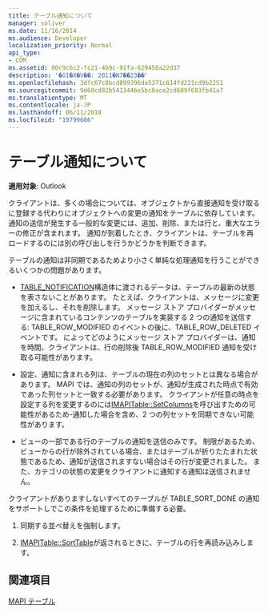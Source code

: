 ```yaml
---
title: テーブル通知について
manager: soliver
ms.date: 11/16/2014
ms.audience: Developer
localization_priority: Normal
api_type:
- COM
ms.assetid: 00c9c6c2-fc21-4b9c-91fa-629450a22d37
description: '�ŏI�X�V��: 2011�N7��23��'
ms.openlocfilehash: 3dfc67c8bcd899396da5371c614fd221cd9b2251
ms.sourcegitcommit: 9d60cd82b5413446e5bc8ace2cd689f683fb41a7
ms.translationtype: MT
ms.contentlocale: ja-JP
ms.lasthandoff: 06/11/2018
ms.locfileid: "19799606"
---
```

# <a name="about-table-notifications"></a>テーブル通知について

  
  
**適用対象**: Outlook 
  
クライアントは、多くの場合については、オブジェクトから直接通知を受け取るに登録する代わりにオブジェクトへの変更の通知をテーブルに依存しています。 通知の送信が発生する一般的な変更には、追加、削除、または行と、重大なエラーの修正が含まれます。 通知が到着したとき、クライアントは、テーブルを再ロードするのには別の呼び出しを行うかどうかを判断できます。 
  
テーブルの通知は非同期であるためより小さく単純な処理通知を行うことができるいくつかの問題があります。
  
- [TABLE_NOTIFICATION](table_notification.md)構造体に渡されるデータは、テーブルの最新の状態を表さないことがあります。 たとえば、クライアントは、メッセージに変更を加えるし、それを削除します。 メッセージ ストア プロバイダーがメッセージに含まれているコンテンツのテーブルを実装する 2 つの通知を送信する: TABLE_ROW_MODIFIED のイベントの後に、TABLE_ROW_DELETED イベントです。 によってどのようにメッセージ ストア プロバイダーは、通知を時間、クライアントは、行の削除後 TABLE_ROW_MODIFIED 通知を受け取る可能性があります。 
    
- 設定、通知に含まれる列は、テーブルの現在の列のセットとは異なる場合があります。 MAPI では、通知の列のセットが、通知が生成された時点で有効であった列セットと一致する必要があります。 クライアントが任意の時点を設定する列を変更するのには[IMAPITable::SetColumns](imapitable-setcolumns.md)を呼び出すための可能性があるため-通知した場合を含め、2 つの列セットを同期できない可能性があります。 
    
- ビューの一部である行のテーブルの通知を送信のみです。 制限があるため、ビューからの行が除外されている場合、またはテーブルが折りたたまれた状態であるため、通知が送信されますない場合はその行が変更されました。 また、カテゴリの状態の変更をクライアントに通知する通知は送信されません。
    
クライアントがありますしないすべてのテーブルが TABLE_SORT_DONE の通知をサポートしでこの条件を処理するために準備する必要。
  
1. 同期する並べ替えを強制します。
    
2. [IMAPITable::SortTable](imapitable-sorttable.md)が返されるときに、テーブルの行を再読み込みします。 
    
## <a name="see-also"></a>関連項目



[MAPI テーブル](mapi-tables.md)

